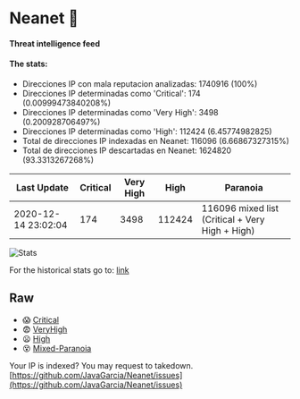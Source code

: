 # Neanet :hocho:
#### Threat intelligence feed
#### The stats:

- Direcciones IP con mala reputacion analizadas: 1740916 (100%)
- Direcciones IP determinadas como 'Critical':  174 (0.00999473840208%)
- Direcciones IP determinadas como 'Very High':  3498 (0.200928706497%)
- Direcciones IP determinadas como 'High':  112424 (6.45774982825)
- Total de direcciones IP indexadas en Neanet:  116096 (6.66867327315%)
- Total de direcciones IP descartadas en Neanet:  1624820 (93.3313267268%)

| Last Update | Critical | Very High | High | Paranoia |
| --- | --- | --- | --- | --- |
| 2020-12-14 23:02:04 | 174 | 3498 | 112424 | 116096 mixed list (Critical + Very High + High)|

![Stats](https://docs.google.com/spreadsheets/d/e/2PACX-1vSnaNMIXVabIpDJjufMlzH7poXnshF3mgd8Is1g9ytUEzVsP5my4Trn8f-xkoLLQ38xpL3HtmUexLo6/pubchart?oid=501124687&format=image)

For the historical stats go to: [link](/stats.csv)
## Raw
- :scream: [Critical](https://raw.githubusercontent.com/JavaGarcia/Neanet/master/blacklists/neanet_critical.txt)
- :fearful: [VeryHigh](https://raw.githubusercontent.com/JavaGarcia/Neanet/master/blacklists/neanet_veryHigh.txtt)
- :frowning: [High](https://raw.githubusercontent.com/JavaGarcia/Neanet/master/blacklists/neanet_high.txt)
- :dizzy_face: [Mixed-Paranoia](https://raw.githubusercontent.com/JavaGarcia/Neanet/master/blacklists/neanet_all.txt)


Your IP is indexed? You may request to takedown. [https://github.com/JavaGarcia/Neanet/issues](https://github.com/JavaGarcia/Neanet/issues)





























































































































































































































































































































































































































































































































































































































































































































































































































































































































































































































































































































































































































































































































































































































































































































































































































































































































































































































































































































































































































































































































































































































































































































































































































































































































































































































































































































































































































































































